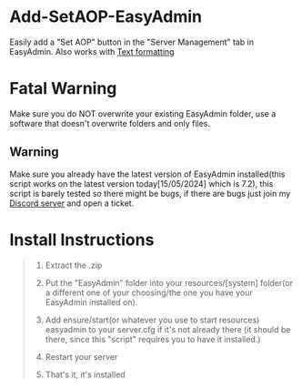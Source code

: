 # Add-SetAOP-EasyAdmin
Easily add a "Set AOP" button in the "Server Management" tab in EasyAdmin. Also works with [Text formatting](https://docs.fivem.net/docs/game-references/text-formatting/)

# Fatal Warning
Make sure you do NOT overwrite your existing EasyAdmin folder, use a software that doesn't overwrite folders and only files.

## Warning
Make sure you already have the latest version of EasyAdmin installed(this script works on the latest version today[15/05/2024] which is 7.2), this script is barely tested so there might be bugs, if there are bugs just join my [Discord server](https://discord.gg/eJfgfFtZ2r) and open a ticket.

# Install Instructions
>1. Extract the .zip
>
>2. Put the "EasyAdmin" folder into your resources/[system] folder(or a different one of your choosing/the one you have your EasyAdmin installed on).
>
>3. Add ensure/start(or whatever you use to start resources) easyadmin to your server.cfg if it's not already there (it should be there, since this "script" requires you to have it installed.)
>
>4. Restart your server
>
>5. That's it, it's installed
